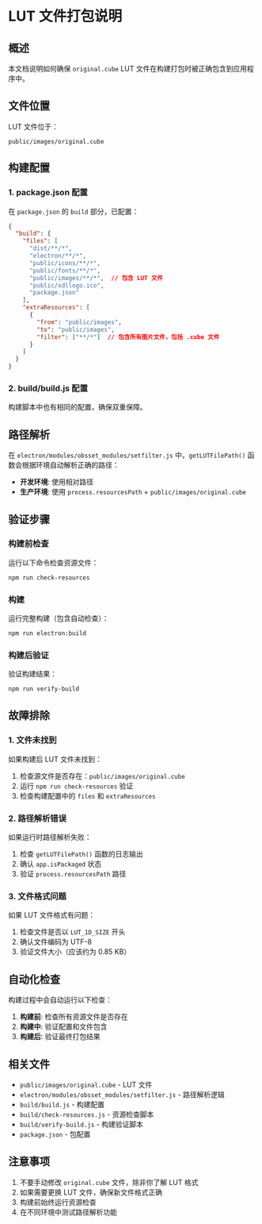 # LUT 文件打包说明

## 概述

本文档说明如何确保 `original.cube` LUT 文件在构建打包时被正确包含到应用程序中。

## 文件位置

LUT 文件位于：
```
public/images/original.cube
```

## 构建配置

### 1. package.json 配置

在 `package.json` 的 `build` 部分，已配置：

```json
{
  "build": {
    "files": [
      "dist/**/*",
      "electron/**/*",
      "public/icons/**/*",
      "public/fonts/**/*",
      "public/images/**/*",  // 包含 LUT 文件
      "public/xdllogo.ico",
      "package.json"
    ],
    "extraResources": [
      {
        "from": "public/images",
        "to": "public/images",
        "filter": ["**/*"]  // 包含所有图片文件，包括 .cube 文件
      }
    ]
  }
}
```

### 2. build/build.js 配置

构建脚本中也有相同的配置，确保双重保障。

## 路径解析

在 `electron/modules/obsset_modules/setfilter.js` 中，`getLUTFilePath()` 函数会根据环境自动解析正确的路径：

- **开发环境**: 使用相对路径
- **生产环境**: 使用 `process.resourcesPath` + `public/images/original.cube`

## 验证步骤

### 构建前检查

运行以下命令检查资源文件：
```bash
npm run check-resources
```

### 构建

运行完整构建（包含自动检查）：
```bash
npm run electron:build
```

### 构建后验证

验证构建结果：
```bash
npm run verify-build
```

## 故障排除

### 1. 文件未找到

如果构建后 LUT 文件未找到：

1. 检查源文件是否存在：`public/images/original.cube`
2. 运行 `npm run check-resources` 验证
3. 检查构建配置中的 `files` 和 `extraResources`

### 2. 路径解析错误

如果运行时路径解析失败：

1. 检查 `getLUTFilePath()` 函数的日志输出
2. 确认 `app.isPackaged` 状态
3. 验证 `process.resourcesPath` 路径

### 3. 文件格式问题

如果 LUT 文件格式有问题：

1. 检查文件是否以 `LUT_1D_SIZE` 开头
2. 确认文件编码为 UTF-8
3. 验证文件大小（应该约为 0.85 KB）

## 自动化检查

构建过程中会自动运行以下检查：

1. **构建前**: 检查所有资源文件是否存在
2. **构建中**: 验证配置和文件包含
3. **构建后**: 验证最终打包结果

## 相关文件

- `public/images/original.cube` - LUT 文件
- `electron/modules/obsset_modules/setfilter.js` - 路径解析逻辑
- `build/build.js` - 构建配置
- `build/check-resources.js` - 资源检查脚本
- `build/verify-build.js` - 构建验证脚本
- `package.json` - 包配置

## 注意事项

1. 不要手动修改 `original.cube` 文件，除非你了解 LUT 格式
2. 如果需要更换 LUT 文件，确保新文件格式正确
3. 构建前始终运行资源检查
4. 在不同环境中测试路径解析功能
